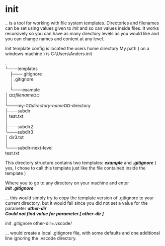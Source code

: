 # init
.. is a tool for working with file system templates. Directories and filenames can be set using values given to _init_ and so can values inside files.
It works recursively so you can have as many directory levels as you would like and you can change names and content at any level.

Init template config is located the users home directory
My path ( on a windows machine ) is C:\Users\Anders\.init

.  
└───templates  
    ├───.gitignore  
    │       .gitignore  
    │  
    └───example  
        │   ¤¤_filename_¤¤  
        │  
        └───my-¤¤_directory-name_¤¤-directory  
            ├───subdir  
            │       test.txt  
            │  
            ├───subdir2  
            └───subdir3  
                │   dir3.txt  
                │  
                └───subdir-next-level  
                        test.txt  

This directory structure contains two templates: ___example___ and ___.gitignore___ ( yes, I chose to call this template just like the file contained inside the template )

Where you to go to any directory on your machine and enter  
___init .gitignore___  

... this would simply try to copy the template version of .gitignore to your current directory, but it would fail since you did not set a value for the parameter ___other-dir___  
___Could not find value for parameter [ other-dir ]___  

init .gitignore other-dir=.vscode/  

... would create a local .gitignore file, with some defaults and one additional line ignoring the .vscode directory.
